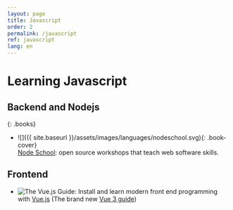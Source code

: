 ```yaml
---
layout: page
title: Javascript
order: 2
permalink: /javascript
ref: javascript
lang: en
---
```


# Learning Javascript

## Backend and Nodejs

{: .books}
- ![]({{ site.baseurl }}/assets/images/languages/nodeschool.svg){: .book-cover}  
  [Node School](https://nodeschool.io/#workshoppers): open source workshops that teach web software skills.

## Frontend

- ![The Vue.js Guide](https://vuejs.org/v2/guide/): Install and learn modern front end programming with [Vue.js](https://vuejs.org/v2/guide/) (The brand new [Vue 3 guide](https://v3.vuejs.org/guide/introduction.html))
